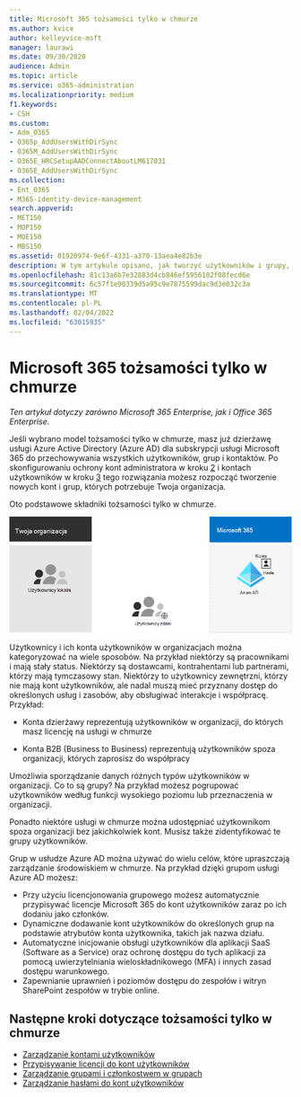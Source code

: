 ```yaml
---
title: Microsoft 365 tożsamości tylko w chmurze
ms.author: kvice
author: kelleyvice-msft
manager: laurawi
ms.date: 09/30/2020
audience: Admin
ms.topic: article
ms.service: o365-administration
ms.localizationpriority: medium
f1.keywords:
- CSH
ms.custom:
- Adm_O365
- O365p_AddUsersWithDirSync
- O365M_AddUsersWithDirSync
- O365E_HRCSetupAADConnectAboutLM617031
- O365E_AddUsersWithDirSync
ms.collection:
- Ent_O365
- M365-identity-device-management
search.appverid:
- MET150
- MOP150
- MOE150
- MBS150
ms.assetid: 01920974-9e6f-4331-a370-13aea4e82b3e
description: W tym artykule opisano, jak tworzyć użytkowników i grupy, Microsoft 365 subskrypcji usługi korzysta z tożsamości tylko w chmurze.
ms.openlocfilehash: 81c13a6b7e32883d4cb846ef5956102f08fecd6e
ms.sourcegitcommit: 6c57f1e90339d5a95c9e7875599dac9d3e032c3a
ms.translationtype: MT
ms.contentlocale: pl-PL
ms.lasthandoff: 02/04/2022
ms.locfileid: "63015935"
---
```

# <a name="microsoft-365-cloud-only-identity"></a>Microsoft 365 tożsamości tylko w chmurze

*Ten artykuł dotyczy zarówno Microsoft 365 Enterprise, jak i Office 365 Enterprise.*

Jeśli wybrano model tożsamości tylko w chmurze, masz już dzierżawę usługi Azure Active Directory (Azure AD) dla subskrypcji usługi Microsoft 365 do przechowywania wszystkich użytkowników, grup i kontaktów. Po skonfigurowaniu ochrony kont administratora w kroku [2](protect-your-global-administrator-accounts.md) i kontach użytkowników w kroku [3](microsoft-365-secure-sign-in.md) tego rozwiązania możesz rozpocząć tworzenie nowych kont i grup, których potrzebuje Twoja organizacja.

Oto podstawowe składniki tożsamości tylko w chmurze.
 
![Podstawowe składniki tożsamości tylko w chmurze.](../media/about-microsoft-365-identity/cloud-only-identity.png)

Użytkownicy i ich konta użytkowników w organizacjach można kategoryzować na wiele sposobów. Na przykład niektórzy są pracownikami i mają stały status. Niektórzy są dostawcami, kontrahentami lub partnerami, którzy mają tymczasowy stan. Niektórzy to użytkownicy zewnętrzni, którzy nie mają kont użytkowników, ale nadal muszą mieć przyznany dostęp do określonych usług i zasobów, aby obsługiwać interakcje i współpracę. Przykład:

- Konta dzierżawy reprezentują użytkowników w organizacji, do których masz licencję na usługi w chmurze

- Konta B2B (Business to Business) reprezentują użytkowników spoza organizacji, których zaprosisz do współpracy

Umożliwia sporządzanie danych różnych typów użytkowników w organizacji. Co to są grupy? Na przykład możesz pogrupować użytkowników według funkcji wysokiego poziomu lub przeznaczenia w organizacji.

Ponadto niektóre usługi w chmurze można udostępniać użytkownikom spoza organizacji bez jakichkolwiek kont. Musisz także zidentyfikować te grupy użytkowników.

Grup w usłudze Azure AD można używać do wielu celów, które upraszczają zarządzanie środowiskiem w chmurze. Na przykład dzięki grupom usługi Azure AD możesz:

- Przy użyciu licencjonowania grupowego możesz automatycznie przypisywać licencje Microsoft 365 do kont użytkowników zaraz po ich dodaniu jako członków.
- Dynamiczne dodawanie kont użytkowników do określonych grup na podstawie atrybutów konta użytkownika, takich jak nazwa działu.
- Automatyczne inicjowanie obsługi użytkowników dla aplikacji SaaS (Software as a Service) oraz ochronę dostępu do tych aplikacji za pomocą uwierzytelniania wieloskładnikowego (MFA) i innych zasad dostępu warunkowego.
- Zapewnianie uprawnień i poziomów dostępu do zespołów i witryn SharePoint zespołów w trybie online.

## <a name="next-steps-for-cloud-only-identity"></a>Następne kroki dotyczące tożsamości tylko w chmurze

- [Zarządzanie kontami użytkowników](manage-microsoft-365-accounts.md)
- [Przypisywanie licencji do kont użytkowników](assign-licenses-to-user-accounts.md)
- [Zarządzanie grupami i członkostwem w grupach](manage-microsoft-365-groups.md)
- [Zarządzanie hasłami do kont użytkowników](manage-microsoft-365-passwords.md)
